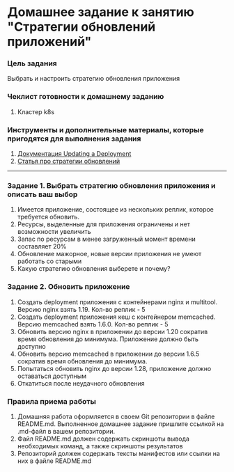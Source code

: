 # Домашнее задание к занятию "Стратегии обновлений приложений"

### Цель задания

Выбрать и настроить стратегию обновления приложения

### Чеклист готовности к домашнему заданию

1. Кластер k8s

### Инструменты и дополнительные материалы, которые пригодятся для выполнения задания

1. [Документация Updating a Deployment](https://kubernetes.io/docs/concepts/workloads/controllers/deployment/#updating-a-deployment)
2. [Статья про стратегии обновлений](https://habr.com/ru/companies/flant/articles/471620/)

-----

### Задание 1. Выбрать стратегию обновления приложения и описать ваш выбор

1. Имеется приложение, состоящее из нескольких реплик, которое требуется обновить.
2. Ресурсы, выделенные для приложения ограничены и нет возможности увеличить
3. Запас по ресурсам в менее загруженный момент времени составляет 20%
4. Обновление мажорное, новые версии приложения не умеют работать со старыми
5. Какую стратегию обновления выберете и почему?

### Задание 2. Обновить приложение

1. Создать deployment приложения с контейнерами nginx и multitool. Версию nginx взять 1.19. Кол-во реплик - 5
2. Создать deployment приложения кеш с контейнером memcached. Версию memcached взять 1.6.0. Кол-во реплик - 5
3. Обновить версию nginx в приложении до версии 1.20 сократив время обновления до минимума. Приложение должно быть доступно
4. Обновить версию memcached в приложении до версии 1.6.5 сократив время обновления до минимума.
5. Попытаться обновить nginx до версии 1.28, приложение должно оставаться доступным
6. Откатиться после неудачного обновления

### Правила приема работы

1. Домашняя работа оформляется в своем Git репозитории в файле README.md. Выполненное домашнее задание пришлите ссылкой на .md-файл в вашем репозитории.
2. Файл README.md должен содержать скриншоты вывода необходимых команд, а также скриншоты результатов
3. Репозиторий должен содержать тексты манифестов или ссылки на них в файле README.md
